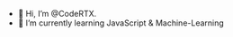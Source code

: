 - 👋 Hi, I’m @CodeRTX.
- 🌱 I’m currently learning JavaScript & Machine-Learning

<!---
CodeRTX/CodeRTX is a ✨ special ✨ repository because its `README.md` (this file) appears on your GitHub profile.
You can click the Preview link to take a look at your changes.
--->
